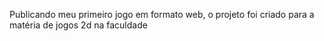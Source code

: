 Publicando meu primeiro jogo em formato web, o projeto foi criado para a matéria de jogos 2d na faculdade
